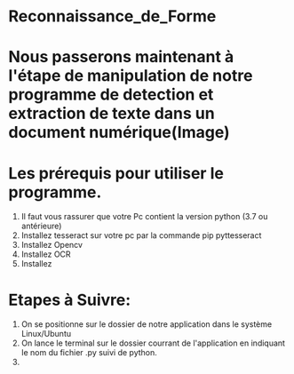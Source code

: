 # Reconnaissance_de_Forme

# Nous passerons maintenant à l'étape de manipulation de notre programme de detection et extraction de texte dans un document numérique(Image)

# Les prérequis pour utiliser le programme.
1. Il faut vous rassurer que votre Pc contient la version python (3.7 ou antérieure)
2. Installez tesseract sur votre pc par la commande pip pyttesseract
3. Installez Opencv
4. Installez OCR
5. Installez 

# Etapes à Suivre:

1. On se positionne sur le dossier de notre application dans le système Linux/Ubuntu
2. On lance le terminal sur le dossier courrant de l'application en indiquant le nom du fichier .py suivi de python.
3.
